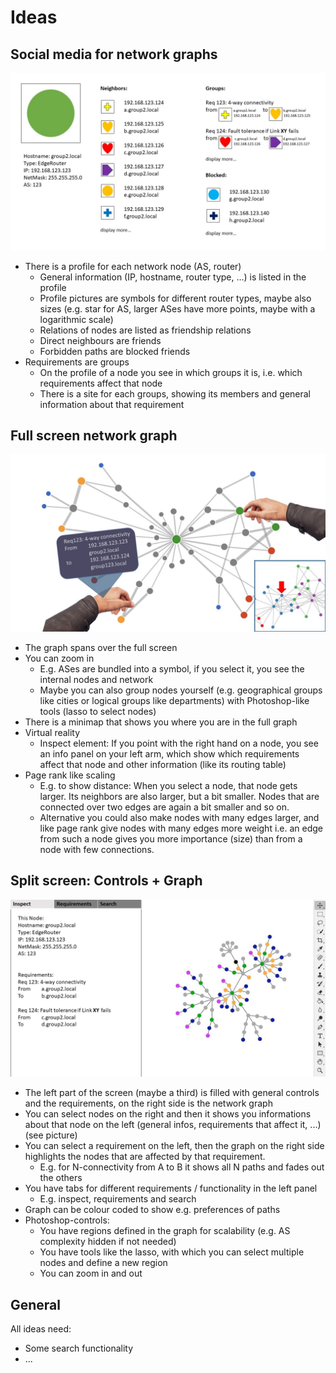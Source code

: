 # Ideas
## Social media for network graphs
![](../../img/ideation/social_media.jpg)
- There is a profile for each network node (AS, router)
    - General information (IP, hostname, router type, ...) is listed in the profile
    - Profile pictures are symbols for different router types, maybe also sizes (e.g. star for AS, larger ASes have more points, maybe with a logarithmic scale)
    - Relations of nodes are listed as friendship relations
     - Direct neighbours are friends
     - Forbidden paths are blocked friends
- Requirements are groups
    - On the profile of a node you see in which groups it is, i.e. which requirements affect that node
    - There is a site for each groups, showing its members and general information about that requirement

## Full screen network graph
![](../../img/ideation/full_screen.jpg)
- The graph spans over the full screen
- You can zoom in
    - E.g. ASes are bundled into a symbol, if you select it, you see the internal nodes and network
    - Maybe you can also group nodes yourself (e.g. geographical groups like cities or logical groups like departments) with Photoshop-like tools (lasso to select nodes)
- There is a minimap that shows you where you are in the full graph
- Virtual reality
    - Inspect element: If you point with the right hand on a node, you see an info panel on your left arm, which show which requirements affect that node and other information (like its routing table)
- Page rank like scaling
    - E.g. to show distance: When you select a node, that node gets larger. Its neighbors are also larger, but a bit smaller. Nodes that are connected over two edges are again a bit smaller and so on.
    - Alternative you could also make nodes with many edges larger, and like page rank give nodes with many edges more weight i.e. an edge from such a node gives you more importance (size) than from a node with few connections.

## Split screen: Controls + Graph
![](../../img/ideation/splitscreen.jpg)
- The left part of the screen (maybe a third) is filled with general controls and the requirements, on the right side is the network graph
- You can select nodes on the right and then it shows you informations about that node on the left (general infos, requirements that affect it, ...) (see picture)
- You can select a requirement on the left, then the graph on the right side highlights the nodes that are affected by that requirement.
    - E.g. for N-connectivity from A to B it shows all N paths and fades out the others
- You have tabs for different requirements / functionality in the left panel
    - E.g. inspect, requirements and search
- Graph can be colour coded to show e.g. preferences of paths
- Photoshop-controls:
    - You have regions defined in the graph for scalability (e.g. AS complexity hidden if not needed)
    - You have tools like the lasso, with which you can select multiple nodes and define a new region
    - You can zoom in and out

## General
All ideas need:
- Some search functionality
- ...
